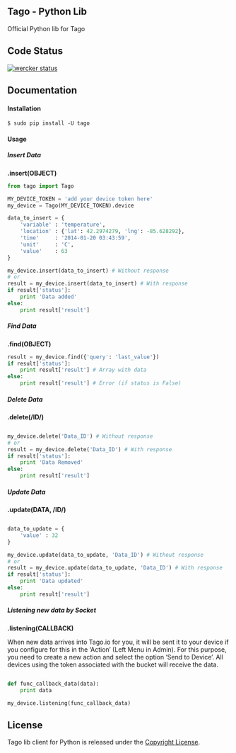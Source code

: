 ## Tago - Python Lib

Official Python lib for Tago

## Code Status

[![wercker status](https://app.wercker.com/status/16919e20780e3441fc3eb4c744e7bad3/m "wercker status")](https://app.wercker.com/project/bykey/16919e20780e3441fc3eb4c744e7bad3)

## Documentation

#### Installation

```
$ sudo pip install -U tago
```
#### Usage
##### Insert Data
**.insert(OBJECT)**
``` python
from tago import Tago

MY_DEVICE_TOKEN = 'add your device token here'
my_device = Tago(MY_DEVICE_TOKEN).device

data_to_insert = {
    'variable' : 'temperature',
    'location' : {'lat': 42.2974279, 'lng': -85.628292},
    'time'     : '2014-01-20 03:43:59',
    'unit'     : 'C',
    'value'    : 63
}

my_device.insert(data_to_insert) # Without response
# or
result = my_device.insert(data_to_insert) # With response
if result['status']:
    print 'Data added'
else:
    print result['result']

```

##### Find Data
**.find(OBJECT)**
``` python
result = my_device.find({'query': 'last_value'})
if result['status']:
    print result['result'] # Array with data
else:
    print result['result'] # Error (if status is False)

```

##### Delete Data
**.delete(/ID/)**
``` python

my_device.delete('Data_ID') # Without response
# or
result = my_device.delete('Data_ID') # With response
if result['status']:
    print 'Data Removed'
else:
    print result['result']

```

##### Update Data
**.update(DATA, /ID/)**
``` python

data_to_update = {
    'value' : 32
}

my_device.update(data_to_update, 'Data_ID') # Without response
# or
result = my_device.update(data_to_update, 'Data_ID') # With response
if result['status']:
    print 'Data updated'
else:
    print result['result']

```

##### Listening new data by Socket
**.listening(CALLBACK)**

When new data arrives into Tago.io for you, it will be sent it to your device if you configure for this in the ‘Action’ (Left Menu in Admin). For this purpose, you need to create a new action and select the option ‘Send to Device’. All devices using the token associated with the bucket will receive the data.

``` python

def func_callback_data(data):
    print data

my_device.listening(func_callback_data)

```

## License

Tago lib client for Python is released under the [Copyright License](https://github.com/tago-io/tago-python/blob/master/LICENSE).
